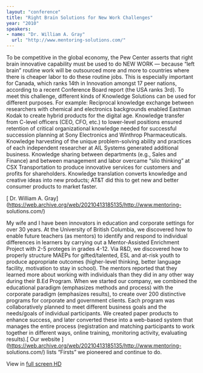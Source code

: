 ```yaml
---
layout: "conference"
title: "Right Brain Solutions for New Work Challenges"
year: "2010"
speakers:
- name: "Dr. William A. Gray"
  url: "http://www.mentoring-solutions.com/"
---
```



To be competitive in the global economy, the Pew Center asserts that right
brain innovative capability must be used to do NEW WORK — because “left brain”
routine work will be outsourced more and more to countries where there is
cheaper labor to do these routine jobs. This is especially important for
Canada, which ranks 14th in Innovation amongst 17 peer nations, according to a
recent Conference Board report (the USA ranks 3rd). To meet this challenge,
different kinds of Knowledge Solutions can be used for different purposes. For
example: Reciprocal knowledge exchange between researchers with chemical and
electronics backgrounds enabled Eastman Kodak to create hybrid products for
the digital age. Knowledge transfer from C-level officers (CEO, CFO, etc.) to
lower-level positions ensured retention of critical organizational knowledge
needed for successful succession planning at Sony Electronics and Winthrop
Pharmaceuticals. Knowledge harvesting of the unique problem-solving ability
and practices of each independent researcher at AIL Systems generated
additional business. Knowledge sharing between departments (e.g., Sales and
Finance) and between management and labor overcame “silo thinking” at CSX
Transportation to produce innovative services for customers and profits for
shareholders. Knowledge translation converts knowledge and creative ideas into
new products; AT&T did this to get new and better consumer products to market
faster.

[ Dr. William A.
Gray](https://web.archive.org/web/20210413185135/http://www.mentoring-
solutions.com/)

My wife and I have been innovators in education and corporate settings for
over 30 years. At the University of British Columbia, we discovered how to
enable future teachers (as mentors) to identify and respond to individual
differences in learners by carrying out a Mentor-Assisted Enrichment Project
with 2-5 proteges in grades 4-12. Via R&D, we discovered how to properly
structure MAEPs for gifted/talented, ESL and at-risk youth to produce
appropriate outcomes (higher-level thinking, better language facility,
motivation to stay in school). The mentors reported that they learned more
about working with individuals than they did in any other way during their
B.Ed Program. When we started our company, we combined the educational
paradigm (emphasizes methods and process) with the corporate paradigm
(emphasizes results), to create over 200 distinctive programs for corporate
and government clients. Each program was collaboratively planned to meet
different business goals and the needs/goals of individual participants. We
created paper products to enhance success, and later converted these into a
web-based system that manages the entire process (registration and matching
participants to work together in different ways, online training, monitoring
activity, evaluating results).[ Our website
](https://web.archive.org/web/20210413185135/http://www.mentoring-
solutions.com/) lists “Firsts” we pioneered and continue to do.


View in [ full screen HD
](https://web.archive.org/web/20210413185135/https://www.youtube.com/embed/H7a0adr8x04?rel=0&hd=1)


[//]: # (Retrieved from https://web.archive.org/web/20210416135337/https://www.ideawave.ca/the-conference/right-brain-solutions-for-new-work-challenges)